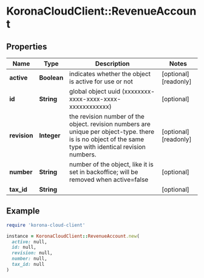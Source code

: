 # KoronaCloudClient::RevenueAccount

## Properties

| Name | Type | Description | Notes |
| ---- | ---- | ----------- | ----- |
| **active** | **Boolean** | indicates whether the object is active for use or not | [optional][readonly] |
| **id** | **String** | global object uuid (xxxxxxxx-xxxx-xxxx-xxxx-xxxxxxxxxxxx) | [optional] |
| **revision** | **Integer** | the revision number of the object. revision numbers are unique per object-type. there is is no object of the same type with identical revision numbers. | [optional][readonly] |
| **number** | **String** | number of the object, like it is set in backoffice; will be removed when active&#x3D;false | [optional] |
| **tax_id** | **String** |  | [optional] |

## Example

```ruby
require 'korona-cloud-client'

instance = KoronaCloudClient::RevenueAccount.new(
  active: null,
  id: null,
  revision: null,
  number: null,
  tax_id: null
)
```

